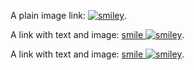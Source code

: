 A plain image link: [![smiley](smiley.png "foo")](http://tango.freedesktop.org/).

A link with text and image: [smile ![smiley](smiley.png
"foo")](http://tango.freedesktop.org/).

A link with text and image: [smile ![smiley][img]](http://tango.freedesktop.org/).

[img]: smiley.png "title täxt"
